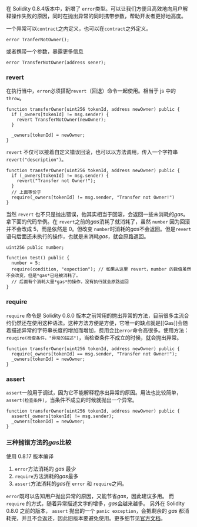 在 Solidity 0.8.4版本中，新增了 `error`类型。可以让我们方便且高效地向用户解释操作失败的原因，同时在抛出异常的同时携带参数，帮助开发者更好地高度。

一个异常可以`contract`之内定义，也可以在`contract`之外定义。

```sol
error TranferNotOwner();
```

或者携带一个参数，暴露更多信息

```sol
error TransferNotOwner(address sener);
```

### revert
在执行当中，`error`必须搭配`revert`（回退）命令一起使用。相当于 js 中的 `throw`。

```sol
function transferOwner(uint256 tokenId, address newOwner) public {
  if (_owners[tokenId] != msg.sender) {
    revert TransferNotOwner(newOwner);
  }

  _owners[tokenId] = newOwner;
}
```

`revert` 不仅可以接着自定义错误回滚，也可以以方法调用，传入一个字符串`revert("description")`。

```sol
function transferOwner(uint256 tokenId, address newOwner) public {
  if (_owners[tokenId] != msg.sender) {
    revert("Transfer not Owner!");
  }
  // 上面等价于
  require(_owners[tokenId] != msg.sender, "Transfer not Owner!")
}
```

当然 `revert` 也不只是抛出错误，他其实相当于回滚，会返回一些未消耗的*gas*。拿下面的代码举例。在 `revert`之前的*gas*消耗了就消耗了，虽然 `number` 因为回滚并不会改成 5，而是依然是 0。但改变 `number`时消耗的*gas*不会返回。但是`revert`语句后面还未执行的操作，也就是未消耗*gas*，就会原路返回。

```sol
uint256 public number;

function test() public {
  number = 5;
  require(condition, "expection"); // 如果从这里 revert，number 的数值虽然不会改变，但是*gas*已经被消耗了。
  // 后面有个消耗大量*gas*的操作，没有执行就会原路返回
}
```

### require
`require` 命令是 Solidity 0.8.0 版本之前常用的抛出异常的方法，目前很多主流合约仍然还在使用这种语法。这种方法方便是方便，它唯一的缺点就是[[Gas]]会随着描述异常的字符串长度的增加而增加，费用会比`error`命令高很多。使用方法：`reuqire(检查条件，"异常的描述")`，当检查条件不成立的时候，就会抛出异常。

```sol
function transferOwner(uint256 tokenId, address newOwner) public {
  require(_owners[tokenId] == msg.sender, "Transfer not Owner!");
  _owners[tokenId] = newOwner;
}
```

### assert
`assert`一般用于调试，因为它不能解释程序出异常的原因。用法也比较简单，`assert(检查条件)`，当条件不成立的时候就抛出一个异常。

```sol
function transferOwner(uint256 tokenId, address newOwner) public {
  assert(_owners[tokenId] != msg.sender);
  _owners[tokenId] = newOwner;
}
```

### 三种抛错方法的*gas*比较
使用 0.8.17 版本编译
1. `error`方法消耗的 *gas* 最少
2. `require`方法消耗的*gas*最多
3. `assert`方法消耗的*gas*在 `error` 和 `require`之间。

`error`既可以告知用户抛出异常的原因，又能节省*gas*，因此建议多用。
而`require` 的方式，随着异常描述文字的增多，*gas*会越来越多。
另外在 Solidity 0.8.0 之前的版本， `assert` 抛出的一个 `panic exception`，会把剩余的 *gas* 都消耗完，并且不会返还，因此旧版本要避免使用。更多细节见[官方文档](https://docs.soliditylang.org/en/v0.8.17/control-structures.html)。